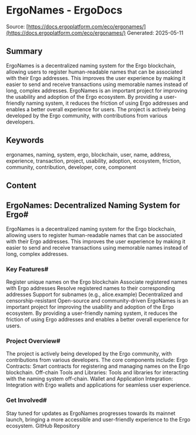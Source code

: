 # ErgoNames - ErgoDocs
Source: [https://docs.ergoplatform.com/eco/ergonames/](https://docs.ergoplatform.com/eco/ergonames/)
Generated: 2025-05-11

## Summary
ErgoNames is a decentralized naming system for the Ergo blockchain, allowing users to register human-readable names that can be associated with their Ergo addresses. This improves the user experience by making it easier to send and receive transactions using memorable names instead of long, complex addresses. ErgoNames is an important project for improving the usability and adoption of the Ergo ecosystem. By providing a user-friendly naming system, it reduces the friction of using Ergo addresses and enables a better overall experience for users. The project is actively being developed by the Ergo community, with contributions from various developers.

## Keywords
ergonames, naming, system, ergo, blockchain, user, name, address, experience, transaction, project, usability, adoption, ecosystem, friction, community, contribution, developer, core, component

## Content
## ErgoNames: Decentralized Naming System for Ergo#
ErgoNames is a decentralized naming system for the Ergo blockchain, allowing users to register human-readable names that can be associated with their Ergo addresses. This improves the user experience by making it easier to send and receive transactions using memorable names instead of long, complex addresses.

### Key Features#
Register unique names on the Ergo blockchain
Associate registered names with Ergo addresses
Resolve registered names to their corresponding addresses
Support for subnames (e.g., alice.example)
Decentralized and censorship-resistant
Open-source and community-driven
ErgoNames is an important project for improving the usability and adoption of the Ergo ecosystem. By providing a user-friendly naming system, it reduces the friction of using Ergo addresses and enables a better overall experience for users.

### Project Overview#
The project is actively being developed by the Ergo community, with contributions from various developers. The core components include:
Ergo Contracts: Smart contracts for registering and managing names on the Ergo blockchain.
Off-chain Tools and Libraries: Tools and libraries for interacting with the naming system off-chain.
Wallet and Application Integration: Integration with Ergo wallets and applications for seamless user experience.

### Get Involved#
Stay tuned for updates as ErgoNames progresses towards its mainnet launch, bringing a more accessible and user-friendly experience to the Ergo ecosystem.
GitHub Repository
